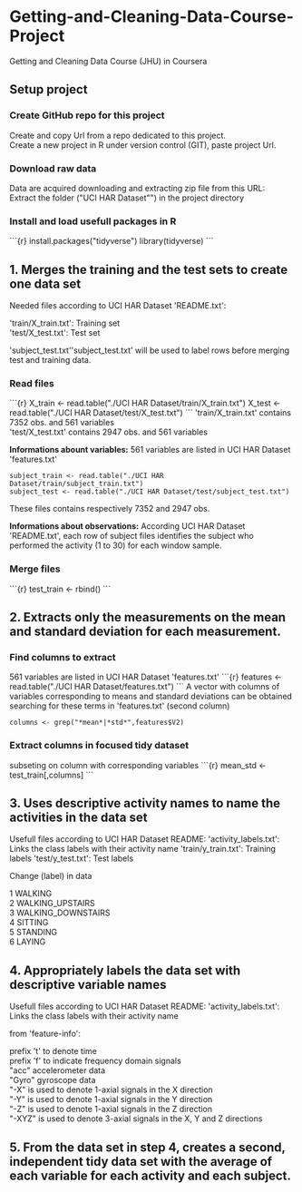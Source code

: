 # **Getting-and-Cleaning-Data-Course-Project**
<p>
Getting and Cleaning Data Course (JHU) in Coursera
</p>

## Setup project 
<p>
</p>

### Create GitHub repo for this project
<p> 
Create and copy Url from a repo dedicated to this project. <br>
Create a new project in R under version control (GIT), paste project Url.
</p>

### Download raw data
<p> 
Data are acquired downloading and extracting zip file from this URL: <br>
<https://d396qusza40orc.cloudfront.net/getdata%2Fprojectfiles%2FUCI%20HAR%20Dataset.zip>
Extract the folder ("UCI HAR Dataset"") in the project directory 
</p>

### Install and load usefull packages in R
<p>
```{r}
install.packages("tidyverse")
library(tidyverse)
```
</p>

## 1. Merges the training and the test sets to create one data set
<p> 
Needed files according to UCI HAR Dataset 'README.txt': <br>

'train/X_train.txt': Training set <br> 
'test/X_test.txt': Test set

'subject_test.txt''subject_test.txt' will be used to label rows before merging test and training data.  
</p>

### Read files <br>
<p>
```{r}
X_train <- read.table("./UCI HAR Dataset/train/X_train.txt")
X_test <- read.table("./UCI HAR Dataset/test/X_test.txt")
```
'train/X_train.txt' contains 7352 obs. and 561 variables <br> 
'test/X_test.txt' contains 2947 obs. and 561 variables <br>  

**Informations abount variables:** 561 variables are listed in UCI HAR Dataset 'features.txt'

```{r}
subject_train <- read.table("./UCI HAR Dataset/train/subject_train.txt")
subject_test <- read.table("./UCI HAR Dataset/test/subject_test.txt")
```
These files contains respectively 7352 and 2947 obs. <br>  

**Informations about observations:** According UCI HAR Dataset 'README.txt', each row of subject files identifies the subject who performed the activity (1 to 30) for each window sample.
</p>

### Merge files <br>
<p>
```{r}
test_train <- rbind()
```
</p>

## 2. Extracts only the measurements on the mean and standard deviation for each measurement. 
<p>
</p>

### Find columns to extract <br>
<p>
561 variables are listed in UCI HAR Dataset 'features.txt'
```{r}
features <- read.table("./UCI HAR Dataset/features.txt")
```
A vector with columns of variables corresponding to means and standard deviations can be obtained searching for these terms in 'features.txt' (second column) <br>

```{r}
columns <- grep("*mean*|*std*",features$V2) 
```
</p>

### Extract columns in focused tidy dataset <br>
<p>
subseting on column with corresponding variables
```{r}
mean_std <- test_train[,columns] 
```
</p>

## 3. Uses descriptive activity names to name the activities in the data set
<p>
Usefull files according to UCI HAR Dataset README:
'activity_labels.txt': Links the class labels with their activity name
'train/y_train.txt': Training labels
'test/y_test.txt': Test labels

Change (label) in data <br>

1 WALKING <br>
2 WALKING_UPSTAIRS <br>
3 WALKING_DOWNSTAIRS <br>
4 SITTING <br>
5 STANDING <br>
6 LAYING <br>
</p>

## 4. Appropriately labels the data set with descriptive variable names
<p>
Usefull files according to UCI HAR Dataset README:
'activity_labels.txt': Links the class labels with their activity name

from 'feature-info': <br>

prefix 't' to denote time <br>
prefix 'f' to indicate frequency domain signals <br>
"acc" accelerometer data <br>
"Gyro" gyroscope data <br>
"-X" is used to denote 1-axial signals in the X direction <br>
"-Y" is used to denote 1-axial signals in the Y direction <br>
"-Z" is used to denote 1-axial signals in the Z direction <br>
"-XYZ" is used to denote 3-axial signals in the X, Y and Z directions <br>
</p>

## 5. From the data set in step 4, creates a second, independent tidy data set with the average of each variable for each activity and each subject.
<p>
</p>



